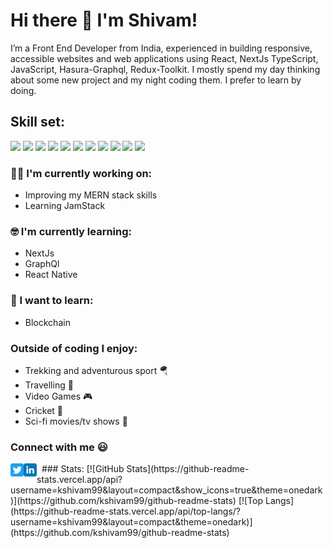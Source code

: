 # Hi there 👋 I'm Shivam!

I’m a Front End Developer from India, experienced in building responsive, accessible websites and web applications using React, NextJs TypeScript, JavaScript, Hasura-Graphql, Redux-Toolkit. I mostly spend my day thinking about some new project and my night coding them. I prefer to learn by doing. 

## Skill set:

<p align="left">
<img src="https://raw.githubusercontent.com/dustin100/dustin100/master/assests/react-original.svg" height="auto" width="40">

<img src="https://raw.githubusercontent.com/dustin100/dustin100/master/assests/nodejs-original.svg" height="auto" width="40">

<img src="https://raw.githubusercontent.com/dustin100/dustin100/master/assests/express-original.svg" height="auto" width="40">

<img src="https://raw.githubusercontent.com/dustin100/dustin100/master/assests/mongodb-original.svg" height="auto" width="40">

<img src="https://raw.githubusercontent.com/dustin100/dustin100/master/assests/javascript-plain.svg" height="auto" width="40">

<img src="https://raw.githubusercontent.com/dustin100/dustin100/master/assests/css3-original.svg" height="auto" width="40">

<img src="https://raw.githubusercontent.com/dustin100/dustin100/master/assests/react-original.svg" height="auto" width="40">

<img src="https://raw.githubusercontent.com/dustin100/dustin100/master/assests/html5-original.svg" height="auto" width="40">

<img src="https://raw.githubusercontent.com/dustin100/dustin100/master/assests/visualstudio-plain.svg" height="auto" width="40">

<img src="https://raw.githubusercontent.com/dustin100/dustin100/master/assests/redux-original.svg" height="auto" width="40">

<img src="https://raw.githubusercontent.com/dustin100/dustin100/master/assests/git-original.svg" height="auto" width="40">
</p>

### :technologist: I'm currently working on:

- Improving my MERN stack skills
- Learning JamStack

### :nerd_face: I'm currently learning:

- NextJs
- GraphQl
- React Native

### :thinking: I want to learn:

- Blockchain

### Outside of coding I enjoy:

- Trekking and adventurous sport 🪂
- Travelling 🚆
- Video Games 🎮
- Cricket 🏏
- Sci-fi movies/tv shows :vulcan_salute:

### Connect with me :smiley:
<a href="https://twitter.com/kshivam99_">
  <img align="left" alt="Kumar Shivam Twitter" width="21px" src="https://raw.githubusercontent.com/edent/SuperTinyIcons/099dc12b59179d07d534069bc8551718f786d91a/images/svg/twitter.svg" />
</a>
<a href="https://www.linkedin.com/in/kshivam99/">
  <img align="left" alt="Kumar Shivam Linkdin" width="21px" src="https://raw.githubusercontent.com/edent/SuperTinyIcons/099dc12b59179d07d534069bc8551718f786d91a/images/svg/linkedin.svg" />
</a>
&nbsp;
### Stats:
[![GitHub Stats](https://github-readme-stats.vercel.app/api?username=kshivam99&layout=compact&show_icons=true&theme=onedark)](https://github.com/kshivam99/github-readme-stats)
[![Top Langs](https://github-readme-stats.vercel.app/api/top-langs/?username=kshivam99&layout=compact&theme=onedark)](https://github.com/kshivam99/github-readme-stats)
